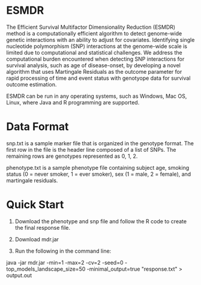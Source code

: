 # ESMDR
The Efficient Survival Multifactor Dimensionality Reduction (ESMDR) method is a computationally efficient algorithm to detect genome-wide genetic interactions with an ability to adjust for covariates. Identifying single nucleotide polymorphism (SNP) interactions at the genome-wide scale is limited due to computational and statistical challenges. We address the computational burden encountered when detecting SNP interactions for survival analysis, such as age of disease-onset, by developing a novel algorithm that uses Martingale Residuals as the outcome parameter for rapid processing of time and event status with genotyope data for survival outcome estimation.

ESMDR can be run in any operating systems, such as Windows, Mac OS, Linux, where Java and R programming are supported.

# Data Format
snp.txt is a sample marker file that is organized in the genotype format. The first row in the file is the header line composed of a list of SNPs. The remaining rows are genotypes represented as 0, 1, 2.

phenotype.txt is a sample phenotype file containing subject age, smoking status (0 = never smoker, 1 = ever smoker), sex (1 = male, 2 = female), and martingale residuals.

# Quick Start

1. Download the phenotype and snp file and follow the R code to create the final response file.

2. Download mdr.jar

3. Run the following in the command line:

java -jar mdr.jar -min=1 -max=2 -cv=2 -seed=0 -top_models_landscape_size=50 -minimal_output=true "response.txt" > output.out


